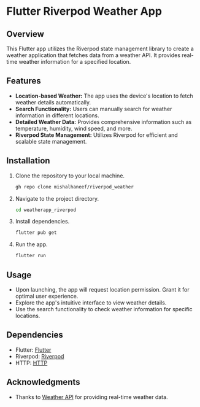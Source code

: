 # Flutter Riverpod Weather App

## Overview
This Flutter app utilizes the Riverpod state management library to create a weather application that fetches data from a weather API. It provides real-time weather information for a specified location.

## Features
- **Location-based Weather:** The app uses the device's location to fetch weather details automatically.
- **Search Functionality:** Users can manually search for weather information in different locations.
- **Detailed Weather Data:** Provides comprehensive information such as temperature, humidity, wind speed, and more.
- **Riverpod State Management:** Utilizes Riverpod for efficient and scalable state management.

## Installation
1. Clone the repository to your local machine.
   ```bash
   gh repo clone mishalhaneef/riverpod_weather
   ```

2. Navigate to the project directory.
   ```bash
   cd weatherapp_riverpod
   ```

3. Install dependencies.
   ```bash
   flutter pub get
   ```

4. Run the app.
   ```bash
   flutter run
   ```

## Usage
- Upon launching, the app will request location permission. Grant it for optimal user experience.
- Explore the app's intuitive interface to view weather details.
- Use the search functionality to check weather information for specific locations.

## Dependencies
- Flutter: [Flutter](https://flutter.dev/)
- Riverpod: [Riverpod](https://pub.dev/packages/riverpod)
- HTTP: [HTTP](https://pub.dev/packages/http)


## Acknowledgments
- Thanks to [Weather API](https://www.weatherapi.com/) for providing real-time weather data.
